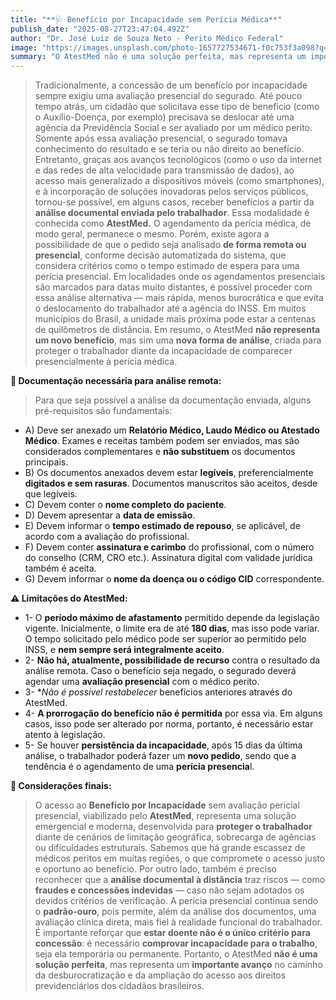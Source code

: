 ```yaml
---
title: "**🩺 Benefício por Incapacidade sem Perícia Médica**"
publish_date: "2025-08-27T23:47:04.492Z"
author: "Dr. José Luiz de Souza Neto - Perito Médico Federal"
image: "https://images.unsplash.com/photo-1657727534671-f0c753f3a098?q=80&w=870&auto=format&fit=crop&ixlib=rb-4.1.0&ixid=M3wxMjA3fDB8MHxwaG90by1wYWdlfHx8fGVufDB8fHx8fA%3D%3D"
summary: "O AtestMed não é uma solução perfeita, mas representa um importante avanço no caminho da desburocratização e da ampliação do acesso aos direitos previdenciários dos cidadãos brasileiros."
---
```


> Tradicionalmente, a concessão de um benefício por incapacidade sempre exigiu uma avaliação presencial do segurado. Até pouco tempo atrás, um cidadão que solicitava esse tipo de benefício (como o Auxílio-Doença, por exemplo) precisava se deslocar até uma agência da Previdência Social e ser avaliado por um médico perito. Somente após essa avaliação presencial, o segurado tomava conhecimento do resultado e se teria ou não direito ao benefício.
> Entretanto, graças aos avanços tecnológicos (como o uso da internet e das redes de alta velocidade para transmissão de dados), ao acesso mais generalizado a dispositivos móveis (como smartphones), e à incorporação de soluções inovadoras pelos serviços públicos, tornou-se possível, em alguns casos, receber benefícios a partir da **análise documental enviada pelo trabalhador**. Essa modalidade é conhecida como **AtestMed.**
> O agendamento da perícia médica, de modo geral, permanece o mesmo. Porém, existe agora a possibilidade de que o pedido seja analisado **de forma remota ou presencial**, conforme decisão automatizada do sistema, que considera critérios como o tempo estimado de espera para uma perícia presencial. Em localidades onde os agendamentos presenciais são marcados para datas muito distantes, é possível proceder com essa análise alternativa — mais rápida, menos burocrática e que evita o deslocamento do trabalhador até a agência do INSS. Em muitos municípios do Brasil, a unidade mais próxima pode estar a centenas de quilômetros de distância.
> Em resumo, o AtestMed **não representa um novo benefício**, mas sim uma **nova forma de análise**, criada para proteger o trabalhador diante da incapacidade de comparecer presencialmente à perícia médica.

**📄 Documentação necessária para análise remota:**
> Para que seja possível a análise da documentação enviada, alguns pré-requisitos são fundamentais:
- A) Deve ser anexado um **Relatório Médico, Laudo Médico ou Atestado Médico**. Exames e receitas também podem ser enviados, mas são considerados complementares e **não substituem** os documentos principais.
- B) Os documentos anexados devem estar **legíveis**, preferencialmente **digitados e sem rasuras**. Documentos manuscritos são aceitos, desde que legíveis.
- C) Devem conter o **nome completo do paciente**.
- D) Devem apresentar a **data de emissão**.
- E) Devem informar o **tempo estimado de repouso**, se aplicável, de acordo com a avaliação do profissional.
- F) Devem conter **assinatura e carimbo** do profissional, com o número do conselho (CRM, CRO etc.). Assinatura digital com validade jurídica também é aceita.
- G) Devem informar o **nome da doença ou o código CID** correspondente.

**⚠️ Limitações do AtestMed:**
- 1- O **período máximo de afastamento** permitido depende da legislação vigente. Inicialmente, o limite era de até **180 dias**, mas isso pode variar. O tempo solicitado pelo médico pode ser superior ao permitido pelo INSS, e **nem sempre será integralmente aceito**.
- 2- **Não há, atualmente, possibilidade de recurso** contra o resultado da análise remota. Caso o benefício seja negado, o segurado deverá agendar uma **avaliação presencial** com o médico perito.
- 3- **Não é possível restabelecer* benefícios anteriores através do AtestMed.
- 4- **A prorrogação do benefício não é permitida** por essa via. Em alguns casos, isso pode ser alterado por norma, portanto, é necessário estar atento à legislação.
- 5- Se houver **persistência da incapacidade**, após 15 dias da última análise, o trabalhador poderá fazer um **novo pedido**, sendo que a tendência é o agendamento de uma **perícia presencia**l.

**🧩 Considerações finais:**
> O acesso ao **Benefício por Incapacidade** sem avaliação pericial presencial, viabilizado pelo **AtestMed**, representa uma solução emergencial e moderna, desenvolvida para **proteger o trabalhador** diante de cenários de limitação geográfica, sobrecarga de agências ou dificuldades estruturais.
> Sabemos que há grande escassez de médicos peritos em muitas regiões, o que compromete o acesso justo e oportuno ao benefício. Por outro lado, também é preciso reconhecer que a **análise documental à distância** traz riscos — como **fraudes e concessões indevidas** — caso não sejam adotados os devidos critérios de verificação.
> A perícia presencial continua sendo o **padrão-ouro**, pois permite, além da análise dos documentos, uma avaliação clínica direta, mais fiel à realidade funcional do trabalhador. É importante reforçar que **estar doente não é o único critério para concessão**: é necessário **comprovar incapacidade para o trabalho**, seja ela temporária ou permanente.
> Portanto, o AtestMed **não é uma solução perfeita**, mas representa um **importante avanço** no caminho da desburocratização e da ampliação do acesso aos direitos previdenciários dos cidadãos brasileiros.
